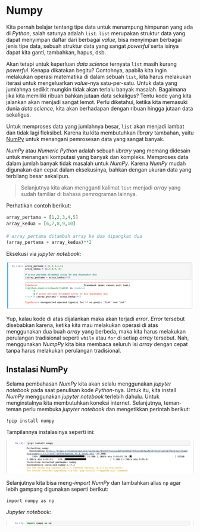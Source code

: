 # Numpy

Kita pernah belajar tentang tipe data untuk menampung himpunan yang ada di *Python*, salah satunya adalah `list`. `list` merupakan struktur data yang dapat menyimpan daftar dari berbagai *value*, bisa menyimpan berbagai jenis tipe data, sebuah struktur data yang sangat *powerful* serta isinya dapat kita ganti, tambahkan, hapus, dsb.

Akan tetapi untuk keperluan *data science* ternyata `list` masih kurang *powerful*. Kenapa dikatakan begitu? Contohnya, apabila kita ingin melakukan operasi matematika di dalam sebuah `list`, kita harus melakukan iterasi untuk mengeluarkan *value*-nya satu-per-satu. Untuk data yang jumlahnya sedikit mungkin tidak akan terlalu banyak masalah. Bagaimana jika kita memiliki ribuan bahkan jutaan data sekaligus? Tentu kode yang kita jalankan akan menjadi sangat lemot. Perlu diketahui, ketika kita memasuki dunia *data science*, kita akan berhadapan dengan ribuan hingga jutaan data sekaligus.

Untuk memproses data yang jumlahnya besar, `list` akan menjadi lambat dan tidak lagi fleksibel. Karena itu kita membutuhkan *library* tambahan, yaitu [NumPy](https://numpy.org) untuk menangani pemrosesan data yang sangat banyak.

*NumPy* atau *Numeric Python* adalah sebuah *library* yang memang didesain untuk menangani komputasi yang banyak dan kompleks. Memproses data dalam jumlah banyak tidak masalah untuk *NumPy*. Karena *NumPy* mudah digunakan dan cepat dalam eksekusinya, bahkan dengan ukuran data yang terbilang besar sekalipun.

> Selanjutnya kita akan mengganti kalimat `list` menjadi *array* yang sudah familiar di bahasa pemrograman lainnya.

Perhatikan contoh berikut:

```py
array_pertama = [1,2,3,4,5]
array_kedua = [6,7,8,9,10]

# array pertama ditambah array ke dua dipangkat dua
(array_pertama + array_kedua)**2
```

Eksekusi via *jupyter notebook:*

![error list](img/1.png)

Yup, kalau kode di atas dijalankan maka akan terjadi *error*. *Error* tersebut disebabkan karena, ketika kita mau melakukan operasi di atas menggunakan dua buah *array* yang berbeda, maka kita harus melakukan perulangan tradisional seperti `while` atau `for` di setiap *array* tersebut. Nah, menggunakan *NumpPy* kita bisa membaca seluruh isi *array* dengan cepat tanpa harus melakukan perulangan tradisional.

## Instalasi NumPy

Selama pembahasan *NumPy* kita akan selalu menggunakan *jupyter notebook* pada saat penulisan kode *Python*-nya. Untuk itu, kita install *NumPy* menggunakan *jupyter notebook* terlebih dahulu. Untuk menginstalnya kita membutuhkan koneksi internet. Selanjutnya, teman-teman perlu membuka *jupyter notebook* dan mengetikkan perintah berikut:

```jupyter notebook
!pip install numpy
```

Tampilannya instalasinya seperti ini:

![successfully](img/2.png)

Selanjutnya kita bisa meng-*import* *NumPy* dan tambahkan alias `np` agar lebih gampang digunakan seperti berikut:

```jupyter notebook
import numpy as np
```

*Jupyter notebook:*

![import](img/3.png)
